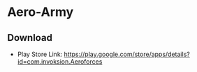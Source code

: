 # Aero-Army
## Download 
* Play Store Link: https://play.google.com/store/apps/details?id=com.invoksion.Aeroforces
